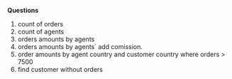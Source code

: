 **Questions**
1. count of orders
1. count of agents
1. orders amounts by agents
1. orders amounts by agents` add comission.
1. order amounts by agent country and customer country where orders > 7500
1. find customer without orders
